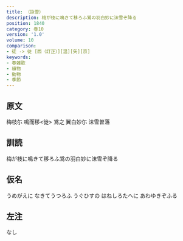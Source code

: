 ```yaml
---
title: （詠雪）
description: 梅が枝に鳴きて移ろふ鴬の羽白妙に沫雪ぞ降る
position: 1840
category: 巻10
version: '1.0'
volume: 10
comparison:
- 徒 -> 徙 [西（訂正）][温][矢][京]
keywords:
- 春雑歌
- 植物
- 動物
- 季節
---
```


## 原文

梅枝尓 鳴而移<徙> 鴬之 翼白妙尓 沫雪曽落

## 訓読

梅が枝に鳴きて移ろふ鴬の羽白妙に沫雪ぞ降る

## 仮名

うめがえに なきてうつろふ うぐひすの はねしろたへに あわゆきぞふる

## 左注

なし
